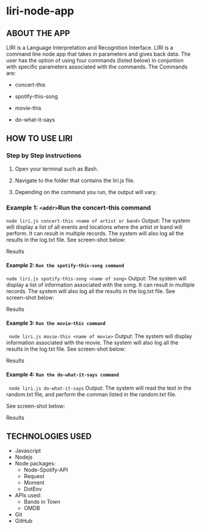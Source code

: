 # liri-node-app

## ABOUT THE APP
LIRI is a Language Interpretation and Recognition Interface. LIRI is a command line node app that takes in parameters and gives back data. The user has the option of using four commands (listed below) in conjuntion with specific parameters associated with the commands. The Commands are:

* concert-this

* spotify-this-song

* movie-this

* do-what-it-says

## HOW TO USE LIRI
### Step by Step instructions
1. Open your terminal such as Bash.

2. Navigate to the folder that contains the liri.js file.

3. Depending on the command you run, the output will vary.

### Example 1: `<addr>`Run the concert-this command

 ```node liri.js concert-this <name of artist or band>```
Output: The system will display a list of all events and locations where the artist or band will perform. It can result in multiple records. The system will also log all the results in the log.txt file. See screen-shot below:

Results

#### Example 2: `Run the spotify-this-song command`

 ```node liri.js spotify-this-song <name of song>```
Output: The system will display a list of information associated with the song. It can result in multiple records. The system will also log all the results in the log.txt file. See screen-shot below:

Results

#### Example 3: `Run the movie-this command`

``` node liri.js movie-this <name of movie>```
Output: The system will display information associated with the movie. The system will also log all the results in the log.txt file. See screen-shot below:

Results

#### Example 4: `Run the do-what-it-says command`

 ``` node liri.js do-what-it-says```
Output: The system will read the text in the random.txt file, and perform the comman listed in the random.txt file.

See screen-shot below:

Results

## TECHNOLOGIES USED
* Javascript
* Nodejs
* Node packages:
  * Node-Spotify-API
  * Request
  * Moment
  * DotEnv
* APIs used:
  * Bands in Town
  * OMDB
* Git
* GitHub
